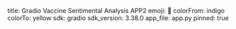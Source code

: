 title: Gradio Vaccine Sentimental Analysis APP2
emoji: 🐠
colorFrom: indigo
colorTo: yellow
sdk: gradio
sdk_version: 3.38.0
app_file: app.py
pinned: true
